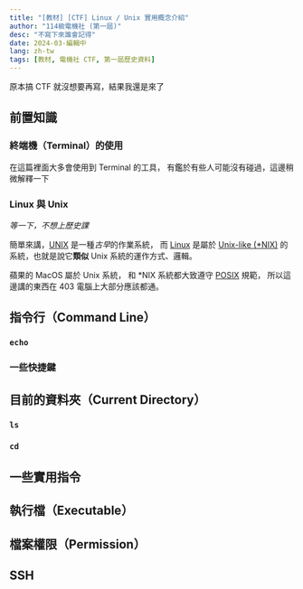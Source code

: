 ```yaml
---
title: "[教材] [CTF] Linux / Unix 實用概念介紹"
author: "114級電機社 (第一屆)"
desc: "不寫下來誰會記得"
date: 2024-03-編輯中
lang: zh-tw
tags: [教材, 電機社 CTF, 第一屆歷史資料]
---
```


原本搞 CTF 就沒想要再寫，結果我還是來了

## 前置知識

### 終端機（Terminal）的使用

在這篇裡面大多會使用到 Terminal 的工具，
有鑑於有些人可能沒有碰過，這邊稍微解釋一下

<!-- TODO: 游標、輸入、密碼 -->

### Linux 與 Unix

_等一下，不想上歷史課_

簡單來講，[UNIX](https://zh.wikipedia.org/wiki/UNIX) 是一種*古早*的作業系統，
而 [Linux](https://zh.wikipedia.org/wiki/Linux) 是屬於 [Unix-like (\*NIX)](https://zh.wikipedia.org/wiki/%E7%B1%BBUnix%E7%B3%BB%E7%BB%9F) 的系統，也就是說它**類似** Unix 系統的運作方式、邏輯。

蘋果的 MacOS 屬於 Unix 系統，
和 \*NIX 系統都大致遵守 [POSIX](https://zh.wikipedia.org/wiki/%E5%8F%AF%E7%A7%BB%E6%A4%8D%E6%93%8D%E4%BD%9C%E7%B3%BB%E7%BB%9F%E6%8E%A5%E5%8F%A3) 規範，
所以這邊講的東西在 403 電腦上大部分應該都通。

<!-- TODO: below this -->

## 指令行（Command Line）

### `echo`

### 一些快捷鍵

<!-- Ctrl-C, Ctrl-D, Ctrl-L... -->

## 目前的資料夾（Current Directory）

### `ls`

### `cd`

## 一些實用指令

<!-- file, grep, cat, tee, touch, tar (unzip, unrar) -->

## 執行檔（Executable）

## 檔案權限（Permission）

## SSH
